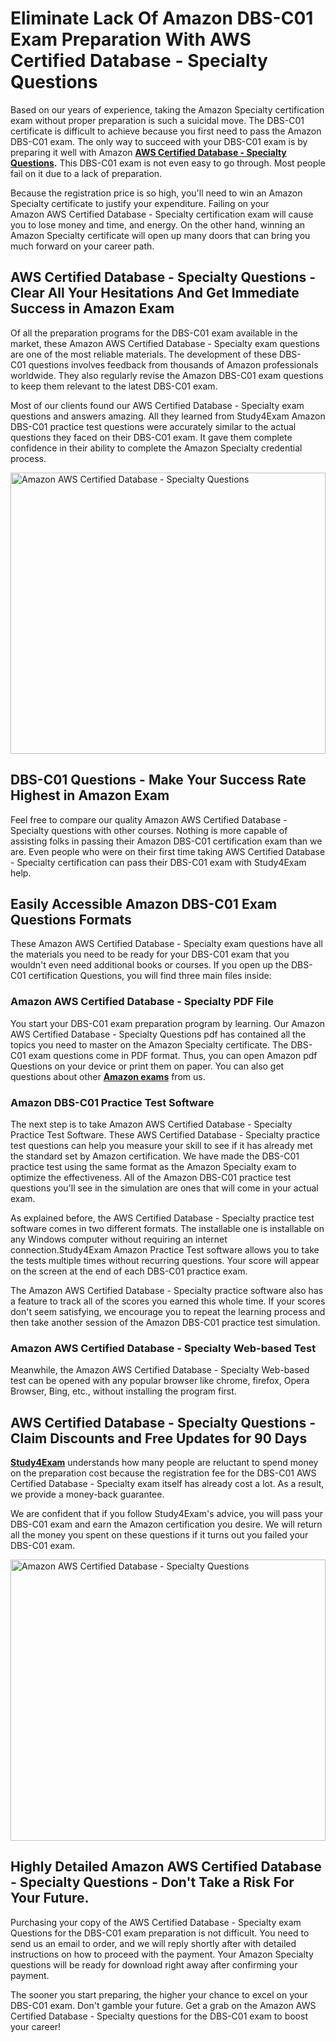 <h1><strong>Eliminate Lack Of Amazon DBS-C01 Exam Preparation With AWS Certified Database - Specialty Questions</strong></h1>

<p>Based on our years of experience, taking the Amazon Specialty certification exam without proper preparation is such a suicidal move. The DBS-C01 certificate is difficult to achieve because you first need to pass the Amazon DBS-C01 exam. The only way to succeed with your DBS-C01 exam is by preparing it well with Amazon <strong><a href="https://www.study4exam.com/amazon/aws-certified-database-specialty-questions-pdf">AWS Certified Database - Specialty Questions</a>.</strong> This DBS-C01 exam is not even easy to go through. Most people fail on it due to a lack of preparation.</p>

<p>Because the registration price is so high, you'll need to win an Amazon Specialty certificate to justify your expenditure. Failing on your Amazon AWS Certified Database - Specialty certification exam will cause you to lose money and time, and energy. On the other hand, winning an Amazon Specialty certificate will open up many doors that can bring you much forward on your career path.</p>

<h2><strong>AWS Certified Database - Specialty Questions - Clear All Your Hesitations And Get Immediate Success in Amazon Exam</strong></h2>

<p>Of all the preparation programs for the DBS-C01 exam available in the market, these Amazon AWS Certified Database - Specialty exam questions are one of the most reliable materials. The development of these DBS-C01 questions involves feedback from thousands of Amazon professionals worldwide. They also regularly revise the Amazon DBS-C01 exam questions to keep them relevant to the latest DBS-C01 exam. </p>

<p>Most of our clients found our AWS Certified Database - Specialty exam questions and answers amazing. All they learned from Study4Exam Amazon DBS-C01 practice test questions were accurately similar to the actual questions they faced on their DBS-C01 exam. It gave them complete confidence in their ability to complete the Amazon Specialty credential process.</p>

<p><a href="https://www.study4exam.com/amazon/dbs-c01" target="_blank"><img alt="Amazon AWS Certified Database - Specialty Questions" src="https://www.thequestionanswers.com/wp-content/uploads/2022/02/Study4Exam-Certification-Exams-Questions.webp" style="width: 100%; height: 450px;" /></a></p>

<h2><strong>DBS-C01 Questions - Make Your Success Rate Highest in Amazon Exam</strong> </h2>

<p>Feel free to compare our quality Amazon AWS Certified Database - Specialty questions with other courses. Nothing is more capable of assisting folks in passing their Amazon DBS-C01 certification exam than we are. Even people who were on their first time taking AWS Certified Database - Specialty certification can pass their DBS-C01 exam with Study4Exam help.</p>

<h2><strong>Easily Accessible Amazon DBS-C01 Exam Questions Formats</strong></h2>

<p>These Amazon AWS Certified Database - Specialty exam questions have all the materials you need to be ready for your DBS-C01 exam that you wouldn't even need additional books or courses. If you open up the DBS-C01 certification Questions, you will find three main files inside:</p>

<h3><strong>Amazon AWS Certified Database - Specialty PDF File</strong></h3>

<p>You start your DBS-C01 exam preparation program by learning. Our Amazon AWS Certified Database - Specialty Questions pdf has contained all the topics you need to master on the Amazon Specialty certificate. The DBS-C01 exam questions come in PDF format. Thus, you can open Amazon pdf Questions on your device or print them on paper. You can also get questions about other <a href="https://www.study4exam.com/amazon-exams" target="_blank"><strong>Amazon exams</strong></a> from us.</p>

<h3><strong>Amazon DBS-C01 Practice Test Software</strong></h3>

<p>The next step is to take Amazon AWS Certified Database - Specialty Practice Test Software. These AWS Certified Database - Specialty practice test questions can help you measure your skill to see if it has already met the standard set by Amazon certification. We have made the DBS-C01 practice test using the same format as the Amazon Specialty exam to optimize the effectiveness. All of the Amazon DBS-C01 practice test questions you'll see in the simulation are ones that will come in your actual exam.</p>

<p>As explained before, the AWS Certified Database - Specialty practice test software comes in two different formats. The installable one is installable on any Windows computer without requiring an internet connection.Study4Exam Amazon Practice Test software allows you to take the tests multiple times without recurring questions. Your score will appear on the screen at the end of each DBS-C01 practice exam.</p>

<p>The Amazon AWS Certified Database - Specialty practice software also has a feature to track all of the scores you earned this whole time. If your scores don't seem satisfying, we encourage you to repeat the learning process and then take another session of the Amazon DBS-C01 practice test simulation. </p>

<h3><strong>Amazon AWS Certified Database - Specialty Web-based Test</strong></h3>

<p>Meanwhile, the Amazon AWS Certified Database - Specialty Web-based test can be opened with any popular browser like chrome, firefox, Opera Browser, Bing, etc., without installing the program first.</p>

<h2><strong>AWS Certified Database - Specialty Questions - Claim Discounts and Free Updates for 90 Days</strong></h2>

<p><a href="https://www.study4exam.com/" target="_blank"><strong>Study4Exam</strong></a> understands how many people are reluctant to spend money on the preparation cost because the registration fee for the DBS-C01 AWS Certified Database - Specialty exam itself has already cost a lot. As a result, we provide a money-back guarantee.</p>

<p>We are confident that if you follow Study4Exam's advice, you will pass your DBS-C01 exam and earn the Amazon certification you desire. We will return all the money you spent on these questions if it turns out you failed your DBS-C01 exam.</p>

<p><a href="https://www.study4exam.com/amazon/dbs-c01" target="_blank"><img alt="Amazon AWS Certified Database - Specialty Questions" src="https://www.thequestionanswers.com/wp-content/uploads/2022/02/Study4Exam-Cert-Exams-Questions-Discount.webp" style="width: 100%; height: 450px;" /></a></p>

<h2><strong>Highly Detailed Amazon AWS Certified Database - Specialty Questions - Don't Take a Risk For Your Future.</strong></h2>

<p>Purchasing your copy of the AWS Certified Database - Specialty exam Questions for the DBS-C01 exam preparation is not difficult. You need to send us an email to order, and we will reply shortly after with detailed instructions on how to proceed with the payment. Your Amazon Specialty questions will be ready for download right away after confirming your payment.</p>

<p>The sooner you start preparing, the higher your chance to excel on your DBS-C01 exam. Don't gamble your future. Get a grab on the Amazon AWS Certified Database - Specialty questions for the DBS-C01 exam to boost your career!</p>
